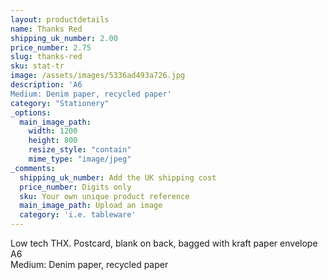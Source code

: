 ```yaml
---
layout: productdetails
name: Thanks Red
shipping_uk_number: 2.00
price_number: 2.75
slug: thanks-red
sku: stat-tr
image: /assets/images/5336ad493a726.jpg
description: 'A6
Medium: Denim paper, recycled paper'
category: "Stationery"
_options:
  main_image_path:
    width: 1200
    height: 800
    resize_style: "contain"
    mime_type: "image/jpeg"
_comments:
  shipping_uk_number: Add the UK shipping cost
  price_number: Digits only
  sku: Your own unique product reference
  main_image_path: Upload an image
  category: 'i.e. tableware'
---
```

Low tech THX. Postcard, blank on back, bagged with kraft paper envelope  
A6  
Medium: Denim paper, recycled paper